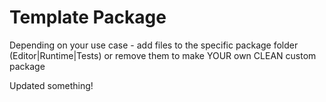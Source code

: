 # Template Package

Depending on your use case - add files to the specific package folder (Editor|Runtime|Tests) or remove them to make YOUR own CLEAN custom package

Updated something!
